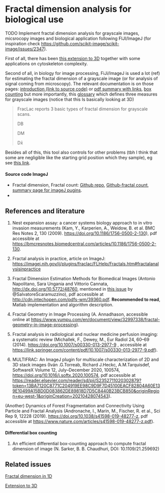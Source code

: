 # Fractal dimension analysis for biological use

TODO
Implement fractal dimension analysis for grayscale images, micsrocopy images and biological application following FIJI/ImageJ (for inspiration check https://github.com/scikit-image/scikit-image/issues/2347).


First of all, there has been [this extension to 3D](https://github.com/ChatzigeorgiouGroup/FractalDimension) together with some applications on cytoskeleton complexity. 

Second of all, in biology for image processing, FiJi/ImageJ is used a lot (ref) for estimating the fractal dimension of a grayscale image (or for analysis of signal coming from microscopy). The relevant documentation is on those pages: [introduction (link to source code)](https://imagej.nih.gov/ij/plugins/fraclac/FLHelp/Introduction.htm) or [pdf summary with links](https://www.researchgate.net/profile/Audrey-Karperien/publication/258341589_FracLac_for_ImageJ/links/0c9605285e41abf78f000000/FracLac-for-ImageJ.pdf), [box counting](https://imagej.nih.gov/ij/plugins/fraclac/FLHelp/BoxCounting.htm) but more importantly, this [glossary](https://imagej.nih.gov/ij/plugins/fraclac/FLHelp/Glossary.htm#grayscale) which defines three measures for grayscale images (notice that this Is basically looking at 3D) 

> FracLac reports 3 basic types of fractal dimension for grayscale scans. 
> 
> DB
> 
> DM
> 
> Dx̄

Besides all of this, this tool also controls for other problems (tbh I think that some are negligible like the starting grid position which they sample), eg see [this link](https://imagej.nih.gov/ij/plugins/fraclac/FLHelp/BoxCountingOptions.htm). 

#### Source code ImageJ 
* Fractal dimension, Fractal count: [Github repo](https://github.com/perchrh/ImageJFractalDimension), [Github-fractal count](https://github.com/perchrh/ImageJFractalDimension/blob/master/FractalCount_.java), [summary page for imageJ pugins](http://www.pvv.org/~perchrh/imagej/fractal.html).
* 

## References and literature
1) Nest expansion assay: a cancer systems biology approach to in vitro invasion measurements (Kam, Y., Karperien, A., Weidow, B. et al. BMC Res Notes 2, 130 (2009). https://doi.org/10.1186/1756-0500-2-130), pdf accessible at https://bmcresnotes.biomedcentral.com/articles/10.1186/1756-0500-2-130.

2) Fractal analysis in practice, article on ImageJ:
https://imagej.nih.gov/ij/plugins/fraclac/FLHelp/Fractals.htm#fractalanalysisinpractice

3) Fractal Dimension Estimation Methods for Biomedical Images (Antonio Napolitano, Sara Ungania and Vittorio Cannata, http://dx.doi.org/10.5772/48760, mentioned in [this issue](https://github.com/scikit-image/scikit-image/issues/1730) by @SalvatoreScaramuzzino), pdf accessible at http://cdn.intechopen.com/pdfs-wm/39360.pdf. **Recommended to read**, Matlab implementation and algorithm description.

4) Fractal Geometry in Image Processing (A. Annadhason, accessible online at https://www.yumpu.com/en/document/view/32997338/fractal-geometry-in-image-processing).

5) Fractal analysis in radiological and nuclear medicine perfusion imaging: a systematic review (Michallek, F., Dewey, M., Eur Radiol 24, 60–69 (2014). https://doi.org/10.1007/s00330-013-2977-9 , accessible at https://link.springer.com/content/pdf/10.1007/s00330-013-2977-9.pdf).

6) MULTIFRAC: An ImageJ plugin for multiscale characterization of 2D and 3D stack images (Iván .G.Torreab, Richard J.Heckc, A.M.Tarquisdef, SoftwareX
Volume 12, July–December 2020, 100574, https://doi.org/10.1016/j.softx.2020.100574, pdf accessible at https://reader.elsevier.com/reader/sd/pii/S2352711020302879?token=13BA7120C8771C204919EE98C9D9F7D45100EACF82804A60E139E10499A15BD0D083862DE89818D7D5C8440B23BCB850&originRegion=eu-west-1&originCreation=20210428074543).


(Another) Dynamics of Forest Fragmentation and Connectivity Using Particle and Fractal Analysis (Andronache, I., Marin, M., Fischer, R. et al., Sci Rep 9, 12228 (2019). https://doi.org/10.1038/s41598-019-48277-z, pdf accessible at https://www.nature.com/articles/s41598-019-48277-z.pdf).


#### Differential box counting
1) An efficient differential box-counting approach to compute fractal dimension of image (N. Sarker, B. B. Chaudhuri, DOI: 10.1109/21.259692)


## Related issues
[Fractal dimension in 1D](https://gist.github.com/rougier/e5eafc276a4e54f516ed5559df4242c0)

[Extension to 3D](https://github.com/ChatzigeorgiouGroup/FractalDimension)
